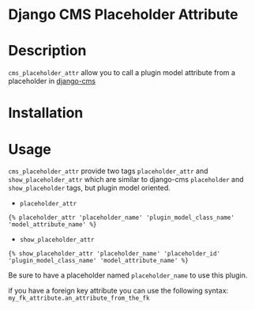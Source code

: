 # Django CMS Placeholder Attribute

# Description

`cms_placeholder_attr` allow you to call a plugin model attribute from a placeholder in [django-cms](https://github.com/divio/django-cms)

# Installation



# Usage

`cms_placeholder_attr` provide two tags `placeholder_attr` and `show_placeholder_attr` which are similar to django-cms `placeholder` and `show_placeholder` tags, but plugin model oriented.

- `placeholder_attr`

```django
{% placeholder_attr 'placeholder_name' 'plugin_model_class_name' 'model_attribute_name' %}
```

- `show_placeholder_attr`

```django
{% show_placeholder_attr 'placeholder_name' 'placeholder_id' 'plugin_model_class_name' 'model_attribute_name' %}
```

Be sure to have a placeholder named `placeholder_name` to use this plugin.

if you have a foreign key attribute you can use the following syntax: `my_fk_attribute.an_attribute_from_the_fk`
